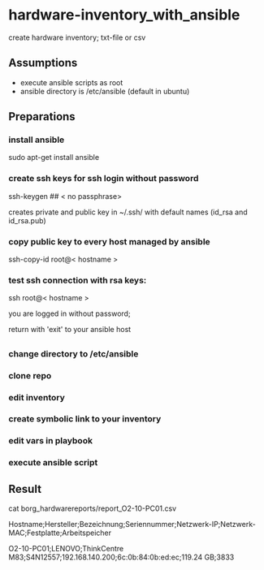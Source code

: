 # hardware-inventory_with_ansible

create hardware inventory; txt-file or csv

## Assumptions

* execute ansible scripts as root
* ansible directory is /etc/ansible (default in ubuntu)

## Preparations

### install ansible
 
 sudo apt-get install ansible


### create ssh keys for ssh login without password

 ssh-keygen  ##  < no passphrase>

 creates private and public key in ~/.ssh/ with default names (id_rsa and id_rsa.pub)
 
### copy public key to every host managed by ansible

 ssh-copy-id root@< hostname >

### test ssh connection with rsa keys:

 ssh root@< hostname >

 you are logged in without password;

 return with 'exit' to your ansible host

##

### change  directory to /etc/ansible
 

### clone repo


### edit inventory 


### create symbolic link to your inventory


### edit vars in playbook


### execute ansible script


## Result

cat borg_hardwarereports/report_O2-10-PC01.csv 


Hostname;Hersteller;Bezeichnung;Seriennummer;Netzwerk-IP;Netzwerk-MAC;Festplatte;Arbeitspeicher

O2-10-PC01;LENOVO;ThinkCentre M83;S4N12557;192.168.140.200;6c:0b:84:0b:ed:ec;119.24 GB;3833








